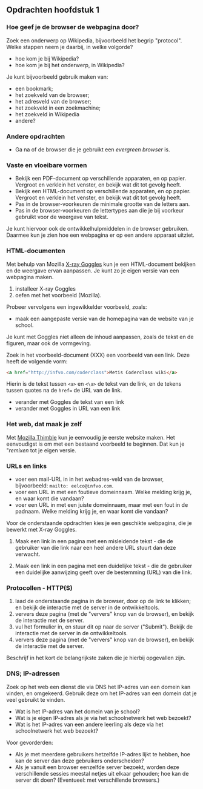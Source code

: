 ## Opdrachten hoofdstuk 1

### Hoe geef je de browser de webpagina door?

Zoek een onderwerp op Wikipedia, bijvoorbeeld het begrip "protocol". Welke stappen neem je daarbij, in welke volgorde?

* hoe kom je bij Wikipedia?
* hoe kom je bij het onderwerp, in Wikipedia?

Je kunt bijvoorbeeld gebruik maken van:

* een bookmark;
* het zoekveld van de browser;
* het adresveld van de browser;
* het zoekveld in een zoekmachine;
* het zoekveld in Wikipedia
* andere?

### Andere opdrachten

* Ga na of de browser die je gebruikt een *evergreen browser* is.

### Vaste en vloeibare vormen

* Bekijk een PDF-document op verschillende apparaten, en op papier. Vergroot en verklein het venster, en bekijk wat dit tot gevolg heeft.
* Bekijk een HTML-document op verschillende apparaten, en op papier. Vergroot en verklein het venster, en bekijk wat dit tot gevolg heeft.
* Pas in de browser-voorkeuren de minimale grootte van de letters aan.
* Pas in de browser-voorkeuren de lettertypes aan die je bij voorkeur gebruikt voor de weergave van tekst.

Je kunt hiervoor ook de ontwikkelhulpmiddelen in de browser gebruiken. Daarmee kun je zien hoe een webpagina er op een andere apparaat uitziet.

### HTML-documenten

Met behulp van Mozilla [X-ray Goggles](https://goggles.mozilla.org/) kun je een HTML-document bekijken en de weergave ervan aanpassen. Je kunt zo je eigen versie van een webpagina maken.

1. installeer X-ray Goggles
2. oefen met het voorbeeld (Mozilla).

Probeer vervolgens een ingewikkelder voorbeeld, zoals:

* maak een aangepaste versie van de homepagina van de website van je school.

Je kunt met Goggles niet alleen de inhoud aanpassen, zoals de tekst en de figuren, maar ook de vormgeving.

Zoek in het voorbeeld-document (XXX) een voorbeeld van een link. Deze heeft de volgende vorm:

```html
<a href="http://infvo.com/coderclass">Metis Coderclass wiki</a>
```

Hierin is de tekst tussen `<a>` en `<\a>` de tekst van de link, en de tekens tussen quotes na de `href=` de URL van de link.

* verander met Goggles de tekst van een link
* verander met Goggles in URL van een link


### Het web, dat maak je zelf

Met [Mozilla Thimble](https://thimble.mozilla.org/nl/) kun je eenvoudig je eerste website maken. Het eenvoudigst is om met een bestaand voorbeeld te beginnen. Dat kun je "*remixen* tot je eigen versie.

### URLs en links

* voer een mail-URL in in het webadres-veld van de browser, bijvoorbeeld: `mailto: eelco@infvo.com`.
* voer een URL in met een foutieve domeinnaam. Welke melding krijg je, en waar komt die vandaan?
* voer een URL in met een juiste domeinnaam, maar met een fout in de padnaam. Welke melding krijg je, en waar komt die vandaan?

Voor de onderstaande opdrachten kies je een geschikte webpagina, die je bewerkt met X-ray Goggles.

1. Maak een link in een pagina met een misleidende tekst - die de gebruiker van die link naar een heel andere URL stuurt dan deze verwacht.

2. Maak een link in een pagina met een duidelijke tekst - die de gebruiker een duidelijke aanwijzing geeft over de bestemming (URL) van die link.

### Protocollen - HTTP(S)

1. laad de onderstaande pagina in de browser, door op de link te klikken; en bekijk de interactie met de server in de ontwikkeltools.
2. ververs deze pagina (met de "ververs" knop van de browser), en bekijk de interactie met de server.
3. vul het formulier in, en stuur dit op naar de server ("Submit"). Bekijk de interactie met de server in de ontwikkeltools.
4. ververs deze pagina (met de "ververs" knop van de browser), en bekijk de interactie met de server.

Beschrijf in het kort de belangrijkste zaken die je hierbij opgevallen zijn.

### DNS; IP-adressen

Zoek op het web een dienst die via DNS het IP-adres van een domein kan vinden, en omgekeerd. Gebruik deze om het IP-adres van een domein dat je veel gebruikt te vinden.

* Wat is het IP-adres van het domein van je school?
* Wat is je eigen IP-adres als je via het schoolnetwerk het web bezoekt?
* Wat is het IP-adres van een andere leerling als deze via het schoolnetwerk het web bezoekt?

Voor gevorderden:

* Als je met meerdere gebruikers hetzelfde IP-adres lijkt te hebben, hoe kan de server dan deze gebruikers onderscheiden?
* Als je vanuit een browser eenzelfde server bezoekt, worden deze verschillende sessies meestal netjes uit elkaar gehouden; hoe kan de server dit doen? (Eventueel: met verschillende browsers.)

